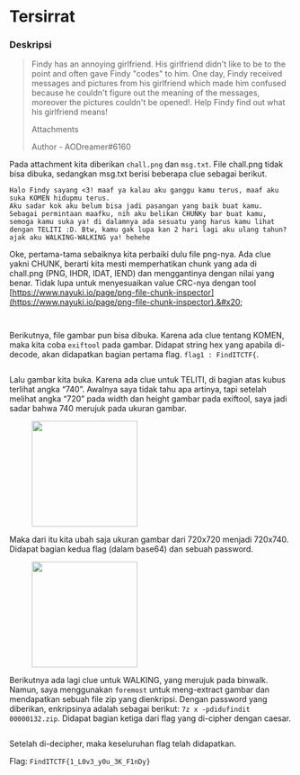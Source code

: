 # Tersirrat

### Deskripsi

> Findy has an annoying girlfriend. His girlfriend didn't like to be to the point and often gave Findy "codes" to him. One day, Findy received messages and pictures from his girlfriend which made him confused because he couldn't figure out the meaning of the messages, moreover the pictures couldn't be opened!. Help Findy find out what his girlfriend means!
>
> Attachments&#x20;
>
> Author - AODreamer#6160

Pada attachment kita diberikan `chall.png` dan `msg.txt`. File chall.png tidak bisa dibuka, sedangkan msg.txt berisi beberapa clue sebagai berikut.

```
Halo Findy sayang <3! maaf ya kalau aku ganggu kamu terus, maaf aku suka KOMEN hidupmu terus.
Aku sadar kok aku belum bisa jadi pasangan yang baik buat kamu. Sebagai permintaan maafku, nih aku belikan CHUNKy bar buat kamu, semoga kamu suka ya! di dalamnya ada sesuatu yang harus kamu lihat dengan TELITI :D. Btw, kamu gak lupa kan 2 hari lagi aku ulang tahun? ajak aku WALKING-WALKING ya! hehehe
```

Oke, pertama-tama sebaiknya kita perbaiki dulu file png-nya. Ada clue yakni CHUNK, berarti kita mesti memperhatikan chunk yang ada di chall.png (PNG, IHDR, IDAT, IEND) dan menggantinya dengan nilai yang benar. Tidak lupa untuk menyesuaikan value CRC-nya dengan tool [https://www.nayuki.io/page/png-file-chunk-inspector](https://www.nayuki.io/page/png-file-chunk-inspector).&#x20;

<figure><img src="https://lh7-us.googleusercontent.com/docsz/AD_4nXefGlE1l90c1DtxK7ZTM9RGoiPgMX5stMPurw9NOsn49-e8Xr2NElQUC6FGwoghkrsK9CB-pJUaS267svEhU_3mWBIQ_rF52yWR5bfEyRsPxyJEfmMv24xYWkQrZTB6WnCUukeSaQWTtn3NtudYxtF6TFvPsFTM4UIzR3R_hnoHqoLOoChHRts?key=mXIWbPaL7LDkP4mqEjVsLw" alt=""><figcaption></figcaption></figure>

<figure><img src="https://lh7-us.googleusercontent.com/docsz/AD_4nXfuSslz5wVaLQbi8lQUXexPOT0ZDM3TpEHMWm3nqyoRWvBJ3cw0LUKMwHHZir_JQt0CNKmJRRJW_upqf8DJuFIXzIWs0IhSzv5FOosuy3Oic0bFDspauV3KE34RDbsGEh_S5y4yAuPE-hzYf4tfrgne6kUbLIjOypYkiNrUeJpB2ndFa5IbH9g?key=mXIWbPaL7LDkP4mqEjVsLw" alt=""><figcaption></figcaption></figure>

Berikutnya, file gambar pun bisa dibuka. Karena ada clue tentang KOMEN, maka kita coba `exiftool` pada gambar. Didapat string hex yang apabila di-decode, akan didapatkan bagian pertama flag. `flag1 : FindITCTF{`.

<figure><img src="https://lh7-us.googleusercontent.com/docsz/AD_4nXe5m9QFRhlCohe7LDyDIQYHFohnjRMU9I02kCm_OCv3bhMAzX9ETtwqUFeRQGQRbqcbx1ZAmtv2MP0O_vVd2CkLNKSkVJ7I9Bhg5P7DBA1PDAVxPH1P5keoltW6CKK4EH7qdO8G1LWAQItkwgLxJWP4B_grXpkHs_FsTZD3mTGlYeA8JKqbkbQ?key=mXIWbPaL7LDkP4mqEjVsLw" alt=""><figcaption></figcaption></figure>

Lalu gambar kita buka. Karena ada clue untuk TELITI, di bagian atas kubus terlihat angka “740”. Awalnya saya tidak tahu apa artinya, tapi setelah melihat angka “720” pada width dan height gambar pada exiftool, saya jadi sadar bahwa 740 merujuk pada ukuran gambar.

<figure><img src="https://lh7-us.googleusercontent.com/docsz/AD_4nXdCLtM3Hi0lMlJltS5c__NhY6n5MDjHRJWSTHYhS0I7RmY7S0n_Si0hfVK4FAue1WaxmYHxQh8k-mCkY25TF-c-nRmb_mGDpPL8vsLfekAWBxPLaNMzCLw3rk5y1kbLTyqS3K7uGRir0gTVXmwbMW9zgAbs6HbkuxwjcwacOHErG5UCCPb8bw?key=mXIWbPaL7LDkP4mqEjVsLw" alt="" width="188"><figcaption></figcaption></figure>

Maka dari itu kita ubah saja ukuran gambar dari 720x720 menjadi 720x740. Didapat bagian kedua flag (dalam base64) dan sebuah password.

<figure><img src="https://lh7-us.googleusercontent.com/docsz/AD_4nXd5btkwldl0uemrZE0ZANWGQWHQe3E6lEHjXXMl6tIC6qc6_FzJQjvCeVhL7-_jsXgAQoZklalJUMUjowe_pI4ux4EeE7TK9MRU8R-LdT4H7-n2pf53dyUqh7TwLi30jujDimoOZYh3k3mEqlQALi3C4r88GwLXd6Bydd53QweuuV0va-iXm2k?key=mXIWbPaL7LDkP4mqEjVsLw" alt="" width="188"><figcaption></figcaption></figure>

Berikutnya ada lagi clue untuk WALKING, yang merujuk pada binwalk. Namun, saya menggunakan `foremost` untuk meng-extract gambar dan mendapatkan sebuah file zip yang dienkripsi. Dengan password yang diberikan, enkripsinya adalah sebagai berikut: `7z x -pdidufindit 00000132.zip`. Didapat bagian ketiga dari flag yang di-cipher dengan caesar.&#x20;

<figure><img src="https://lh7-us.googleusercontent.com/docsz/AD_4nXcg9l9InlE56f5UH266lneh7fApUEtTwxw28STaPERwe9a_aNsGdLzGcILI3bFOBTChGX1FStQUxMAnBVpUvTpFxQDxPQ48a2tnJGA4yfaoxPAjW51ACHdR0X3Ppg7a2IDu4Wopnx8d7ykGGGnIcLqM88kfix7NMn7xr96n1Q18CxHknyO-R68?key=mXIWbPaL7LDkP4mqEjVsLw" alt=""><figcaption></figcaption></figure>

Setelah di-decipher, maka keseluruhan flag telah didapatkan.

Flag: `FindITCTF{1_L0v3_y0u_3K_F1nDy}`
